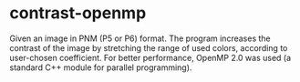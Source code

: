 # contrast-openmp
Given an image in PNM (P5 or P6) format. The program increases the contrast of the image by stretching the range of used colors, according to user-chosen coefficient. For better performance, OpenMP 2.0 was used (a standard C++ module for parallel programming).
